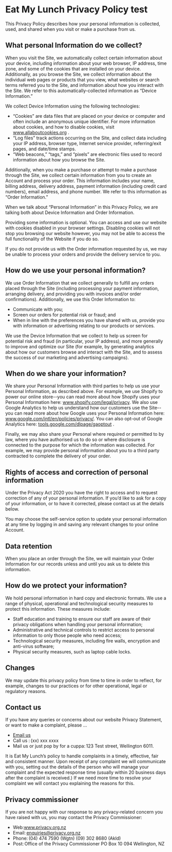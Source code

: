 
<h1>Eat My Lunch Privacy Policy test </h1> 

  
  

  

<p>This Privacy Policy describes how your personal information is collected, used, and shared when you visit or make a purchase from us. </p>  

  

  

  

<h2> What personal Information do we collect? </h2> 

  

<p>When you visit the Site, we automatically collect certain information about your device, including information about your web browser, IP address, time zone, and some of the cookies that are installed on your device. Additionally, as you browse the Site, we collect information about the individual web pages or products that you view, what websites or search terms referred you to the Site, and information about how you interact with the Site. We refer to this automatically-collected information as “Device Information.”  

  

<p>We collect Device Information using the following technologies:</p>  

<ul> 

<li>“Cookies” are data files that are placed on your device or computer and often include an anonymous unique identifier. For more information about cookies, and how to disable cookies, visit <a href="http://www.allaboutcookies.org">www.allaboutcookies.org</a> .</li>  

  

<li>“Log files” track actions occurring on the Site, and collect data including your IP address, browser type, Internet service provider, referring/exit pages, and date/time stamps.</li>  

  

<li>“Web beacons,” “tags,” and “pixels” are electronic files used to record information about how you browse the Site. </li> 

</ul> 

<p>Additionally, when you make a purchase or attempt to make a purchase through the Site, we collect certain information from you to create an Account and process your order. This information includes your name, billing address, delivery address, payment information (including credit card numbers), email address, and phone number.  We refer to this information as “Order Information.”  

  

When we talk about “Personal Information” in this Privacy Policy, we are talking both about Device Information and Order Information.  </p> 

  

<p>Providing some information is optional. You can access and use our website with cookies disabled in your browser settings. Disabling cookies will not stop you browsing our website however, you may not be able to access the full functionality of the Website if you do so.  </P> 

  

<p>If you do not provide us with the Order information requested by us, we may be unable to process your orders and provide the delivery service to you. </p> 

  

  

  

<h2> How do we use your personal information? </h2> 

  

<p> We use Order Information that we collect generally to fulfill any orders placed through the Site (including processing your payment information, arranging delivery, and providing you with invoices and/or order confirmations).  Additionally, we use this Order Information to:  

<ul> 

<li>Communicate with you; </li> 

<li>Screen our orders for potential risk or fraud; and </li> 

<li>When in line with the preferences you have shared with us, provide you with information or advertising relating to our products or services. </li> 

</ul> 

<p>We use the Device Information that we collect to help us screen for potential risk and fraud (in particular, your IP address), and more generally to improve and optimize our Site (for example, by generating analytics about how our customers browse and interact with the Site, and to assess the success of our marketing and advertising campaigns). </p>  

  

  

  

<h2>When do we share your information? </h2> 

  

<p>We share your Personal Information with third parties to help us use your Personal Information, as described above.  For example, we use Shopify to power our online store--you can read more about how Shopify uses your Personal Information here:  <a href="https://www.shopify.com/legal/privacy">www.shopify.com/legal/privacy</a>.  We also use Google Analytics to help us understand how our customers use the Site--you can read more about how Google uses your Personal Information here:  <a href="https://www.google.com/intl/en/policies/privacy/">www.google.com/intl/en/policies/privacy/</a>.  You can also opt-out of Google Analytics here: <a href="https://tools.google.com/dlpage/gaoptout">tools.google.com/dlpage/gaoptout</a> .  

  

Finally, we may also share your Personal where required or permitted to by law, where you have authorised us to do so or where disclosure is connected to the purpose for which the information was collected. For example, we may provide personal information about you to a third party contracted to complete the delivery of your order. </P> 

  

  

  

<h2>Rights of access and correction of personal information </h2> 

  

<p>Under the Privacy Act 2020 you have the right to access and to request correction of any of your personal information. If you’d like to ask for a copy of your information, or to have it corrected, please contact us at the details below. </P> 

  

<p>You may choose the self-service option to update your personal information at any time by logging in and saving any relevant changes to your online Account. </P> 

  

<h2>Data retention  </h2> 

  

<p>When you place an order through the Site, we will maintain your Order Information for our records unless and until you ask us to delete this information.  </p> 

  

<h2>How do we protect your information? </h2> 

  

<p>We hold personal information in hard copy and electronic formats. We use a range of physical, operational and technological security measures to protect this information. These measures include: </P> 

<ul> 

<li>Staff education and training to ensure our staff are aware of their privacy obligations when handling your personal information; </li> 

  

<li>Administrative and technical controls to restrict access to personal information to only those people who need access; </li> 

  

<li>Technological security measures, including fire walls, encryption and anti-virus software; </li> 

  

<li>Physical security measures, such as laptop cable locks. </li> 

</ul> 

<h2>Changes </h2> 

  

<p>We may update this privacy policy from time to time in order to reflect, for example, changes to our practices or for other operational, legal or regulatory reasons. </p> 

  

<h2>Contact us</h2>  

  

<p>If you have any queries or concerns about our website Privacy Statement, or want to make a complaint, please ... </p> 

<ul> 

<li><a href="mailto:admin@mylunch.nz?subject = Query from Website rerading your Privacy Policy = Message">Email us </a> </li> 

  

<li>Call us : (xx) xxx xxxx </li> 

  

<li>Mail us or just pop by for a cuppa: 123 Test street, Wellington 6011. </li> 

</ul> 

<p>It is Eat My Lunch’s policy to handle complaints in a timely, effective, fair and consistent manner. Upon receipt of any complaint we will communicate with you, setting out the details of the person who will manage your complaint and the expected response time (usually within 20 business days after the complaint is received.) If we need more time to resolve your complaint we will contact you explaining the reasons for this. </p> 

  

<h2>Privacy commissioner</h2> 

  

<p>If you are not happy with our response to any privacy-related concern you have raised with us, you may contact the Privacy Commissioner: </p> 

<ul> 

<li>Web:<a href="http://www.privacy.org.nz">www.privacy.org.nz</a> </li> 

  

<li>Email: <a href="mailto:enquiries@privacy.org.nz?subject = Privacy Query = Message">enquiries@privacy.org.nz</a>  </li> 

  

<li>Phone: (04) 474 7590 (Wgtn) (09) 302 8680 (Akld) </li> 

  

<li>Post: Office of the Privacy Commissioner PO Box 10 094 Wellington, NZ </li> 

</ul> 
